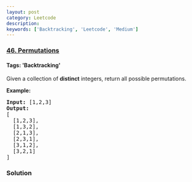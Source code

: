 ```yaml
---
layout: post
category: Leetcode
description: 
keywords: ['Backtracking', 'Leetcode', 'Medium']
---
```

### [46. Permutations](https://leetcode.com/problems/permutations)

#### Tags: 'Backtracking'

<div class="content__u3I1 question-content__JfgR"><div><p>Given a collection of <strong>distinct</strong> integers, return all possible permutations.</p>
<p><strong>Example:</strong></p>
<pre><strong>Input:</strong> [1,2,3]
<strong>Output:</strong>
[
  [1,2,3],
  [1,3,2],
  [2,1,3],
  [2,3,1],
  [3,1,2],
  [3,2,1]
]
</pre>
</div></div>

### Solution
